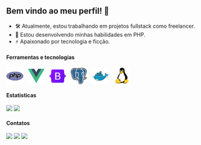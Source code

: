 ## Bem vindo ao meu perfil! 👋

- 🛠️ Atualmente, estou trabalhando em projetos fullstack como freelancer.
- 🐘 Estou desenvolvendo minhas habilidades em PHP.
- ⚡ Apaixonado por tecnologia e ficção.

#### Ferramentas e tecnologias
<div>
  <img align="center" height="45" width="45" src="https://raw.githubusercontent.com/devicons/devicon/master/icons/php/php-original.svg"> &nbsp;
  <img align="center" height="45" width="45" src="https://raw.githubusercontent.com/devicons/devicon/master/icons/vuejs/vuejs-original.svg"> &nbsp;
  <img align="center" height="45" width="45" src="https://raw.githubusercontent.com/devicons/devicon/master/icons/bootstrap/bootstrap-original.svg"> &nbsp;
  <img align="center" height="45" width="45" src="https://raw.githubusercontent.com/devicons/devicon/master/icons/postgresql/postgresql-original.svg"> &nbsp;
  <img align="center" height="45" width="45" src="https://raw.githubusercontent.com/devicons/devicon/master/icons/docker/docker-original.svg"> &nbsp;
  <img align="center" height="45" width="45" src="https://raw.githubusercontent.com/devicons/devicon/master/icons/linux/linux-original.svg"> &nbsp;
</div>

#### Estatisticas
<div>
  <img height="180em" src="https://github-readme-stats.vercel.app/api/top-langs/?username=filpss&layout=compact&langs_count=7&theme=tokyonight"/>
  <img height="180em" src="https://github-readme-stats.vercel.app/api?username=filpss&show_icons=true&theme=tokyonight&include_all_commits=true&count_private=false"/>
</div>

#### Contatos
<div>
  <a href="https://discord.gg/filps._." target="_blank"><img src="https://img.shields.io/badge/Discord-7289DA?style=for-the-badge&logo=discord&logoColor=white" target="_blank"></a>
  <a href = "mailto:filpsp2019@gmail.com"><img src="https://img.shields.io/badge/-Gmail-%23333?style=for-the-badge&logo=gmail&logoColor=white" target="_blank"></a>
  <a href="https://www.linkedin.com/in/filps" target="_blank"><img src="https://img.shields.io/badge/-LinkedIn-%230077B5?style=for-the-badge&logo=linkedin&logoColor=white" target="_blank"></a>   
</div>

<!-- https://github.com/anuraghazra/github-readme-stats?tab=readme-ov-file -->
